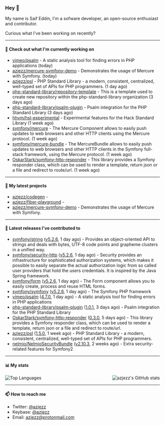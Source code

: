 ### Hey 👋

My name is Saif Eddin, I'm a sofware developer, an open-source enthusiast and contributor.

Curious what I've been working on recently?

---

#### 👷 Check out what I'm currently working on

- [vimeo/psalm](https://github.com/vimeo/psalm) - A static analysis tool for finding errors in PHP applications (today)
- [azjezz/mercure-symfony-demo](https://github.com/azjezz/mercure-symfony-demo) - Demonstrates the usage of Mercure with Symfony. (today)
- [azjezz/psl](https://github.com/azjezz/psl) - PHP Standard Library - a modern, consistent, centralized, well-typed set of APIs for PHP programmers. (1 day ago)
- [php-standard-library/repository-template](https://github.com/php-standard-library/repository-template) - This is a template used to create new repository within the php-standard-library organization  (3 days ago)
- [php-standard-library/psalm-plugin](https://github.com/php-standard-library/psalm-plugin) - Psalm integration for the PHP Standard Library (3 days ago)
- [hhvm/hsl-experimental](https://github.com/hhvm/hsl-experimental) - Experimental features for the Hack Standard Library (1 week ago)
- [symfony/mercure](https://github.com/symfony/mercure) - The Mercure Component allows to easily push updates to web browsers and other HTTP clients using the Mercure protocol. (1 week ago)
- [symfony/mercure-bundle](https://github.com/symfony/mercure-bundle) - The MercureBundle allows to easily push updates to web browsers and other HTTP clients in the Symfony full-stack framework, using the Mercure protocol. (1 week ago)
- [OskarStark/symfony-http-responder](https://github.com/OskarStark/symfony-http-responder) - This library provides a Symfony responder class, which can be used to render a template, return json or a file and redirect to route/url. (1 week ago)

---

#### 🌱 My latest projects

- [azjezz/codegen](https://github.com/azjezz/codegen) - 
- [azjezz/fiber-playground](https://github.com/azjezz/fiber-playground) - 
- [azjezz/mercure-symfony-demo](https://github.com/azjezz/mercure-symfony-demo) - Demonstrates the usage of Mercure with Symfony.

---

#### 🔭 Latest releases I've contributed to

- [symfony/string](https://github.com/symfony/string) ([v5.2.6](https://github.com/symfony/string/releases/tag/v5.2.6), 1 day ago) - Provides an object-oriented API to strings and deals with bytes, UTF-8 code points and grapheme clusters in a unified way.
- [symfony/security-http](https://github.com/symfony/security-http) ([v5.2.6](https://github.com/symfony/security-http/releases/tag/v5.2.6), 1 day ago) - Security provides an infrastructure for sophisticated authorization systems, which makes it possible to easily separate the actual authorization logic from so called user providers that hold the users credentials. It is inspired by the Java Spring framework.
- [symfony/form](https://github.com/symfony/form) ([v5.2.6](https://github.com/symfony/form/releases/tag/v5.2.6), 1 day ago) - The Form component allows you to easily create, process and reuse HTML forms.
- [symfony/symfony](https://github.com/symfony/symfony) ([v5.2.6](https://github.com/symfony/symfony/releases/tag/v5.2.6), 1 day ago) - The Symfony PHP framework
- [vimeo/psalm](https://github.com/vimeo/psalm) ([4.7.0](https://github.com/vimeo/psalm/releases/tag/4.7.0), 1 day ago) - A static analysis tool for finding errors in PHP applications
- [php-standard-library/psalm-plugin](https://github.com/php-standard-library/psalm-plugin) ([1.0.1](https://github.com/php-standard-library/psalm-plugin/releases/tag/1.0.1), 3 days ago) - Psalm integration for the PHP Standard Library
- [OskarStark/symfony-http-responder](https://github.com/OskarStark/symfony-http-responder) ([0.3.0](https://github.com/OskarStark/symfony-http-responder/releases/tag/0.3.0), 5 days ago) - This library provides a Symfony responder class, which can be used to render a template, return json or a file and redirect to route/url.
- [azjezz/psl](https://github.com/azjezz/psl) ([1.5.0](https://github.com/azjezz/psl/releases/tag/1.5.0), 1 week ago) - PHP Standard Library - a modern, consistent, centralized, well-typed set of APIs for PHP programmers.
- [nelmio/NelmioSecurityBundle](https://github.com/nelmio/NelmioSecurityBundle) ([v2.10.3](https://github.com/nelmio/NelmioSecurityBundle/releases/tag/v2.10.3), 2 weeks ago) - Extra security-related features for Symfony2

---

#### 📊 My stats

<img align="right" alt="azjezz's GitHub stats" src="https://github-readme-stats.vercel.app/api?username=azjezz&count_private=1&show_icons=true&" />

![Top Languages](https://github-readme-stats.vercel.app/api/top-langs/?username=azjezz)

---

#### 📫 How to reach me

- Twitter: [@azjezz](https://twitter.com/azjezz)
- Keybase: [@azjezz](https://keybase.io/azjezz)
- Email: [azjezz@protonmail.com](mailto://azjezz@protonmail.com)
